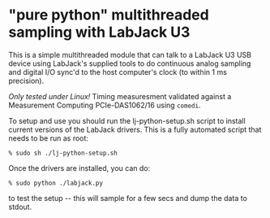 # "pure python" multithreaded sampling with LabJack U3

This is a simple multithreaded module that can talk to a LabJack U3
USB device using LabJack's supplied tools to do continuous analog
sampling and digital I/O sync'd to the host computer's clock (to
within 1 ms precision).

*Only tested under Linux!* Timing measuresment validated against a
Measurement Computing PCIe-DAS1062/16 using `comedi`.

To setup and use you should run the lj-python-setup.sh script to
install current versions of the LabJack drivers. This is a fully
automated script that needs to be run as root:

    % sudo sh ./lj-python-setup.sh

Once the drivers are installed, you can do:

    % sudo python ./labjack.py

to test the setup -- this will sample for a few secs and dump
the data to stdout.





